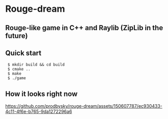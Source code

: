 # Rouge-dream
## Rouge-like game in C++ and Raylib (ZipLib in the future)

## Quick start
```console
 $ mkdir build && cd build
 $ cmake .. 
 $ make
 $ ./game
```

## How it looks right now
https://github.com/prodbysky/rouge-dream/assets/150607787/ec930433-4c11-4f6e-b765-9da1272296a6


